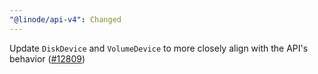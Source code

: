 ```yaml
---
"@linode/api-v4": Changed
---
```


Update `DiskDevice` and `VolumeDevice` to more closely align with the API's behavior ([#12809](https://github.com/linode/manager/pull/12809))
